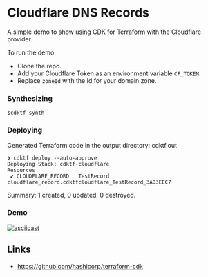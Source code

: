 # Cloudflare DNS Records

A simple demo to show using CDK for Terraform with the Cloudflare provider.

To run the demo:
- Clone the repo.
- Add your Cloudflare Token as an environment variable `CF_TOKEN`.
- Replace `zoneId` with the Id for your domain zone.

### Synthesizing

```shell
$cdktf synth 
```

### Deploying

Generated Terraform code in the output directory: cdktf.out

```shell
❯ cdktf deploy --auto-approve
Deploying Stack: cdktf-cloudflare 
Resources
 ✔ CLOUDFLARE_RECORD   TestRecord                cloudflare_record.cdktfcloudflare_TestRecord_3AD3EEC7
```
Summary: 1 created, 0 updated, 0 destroyed.


### Demo

[![asciicast](https://asciinema.org/a/XU0s6I2QklFTkKJBxo6V5bg9X.png)](https://asciinema.org/a/XU0s6I2QklFTkKJBxo6V5bg9X)




## Links

- https://github.com/hashicorp/terraform-cdk